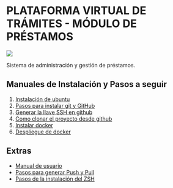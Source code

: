 # PLATAFORMA VIRTUAL DE TRÁMITES - MÓDULO DE PRÉSTAMOS

![](https://avatars.githubusercontent.com/u/42221638?s=200&v=4)

Sistema de administración y gestión de préstamos.

## Manuales de Instalación y Pasos a seguir

1. [ Instalación de ubuntu](./docs_Install/Install_ubuntu.md)
2. [ Pasos para instalar git y GitHub](./docs_Install/Install_git_y_registro_en_GitHub.md)
3. [ Generar la llave SSH en github](./docs_Install/generate_ssh.md)
4. [ Como clonar el proyecto desde github](./docs_Install/ClonarGithub.md)
5. [ Instalar docker ](./docs_Install/Install_Docker.md)
6. [ Despliegue de docker](./docs_Install/Despliegue_Docker.md)

## Extras
* [Manual de usuario](./docs/MANUAL.md)
* [ Pasos para generar Push y Pull](./docs_Install/pushPull.md)
* [ Pasos de la instalación del ZSH](./docs_Install/Install_zsh.md)